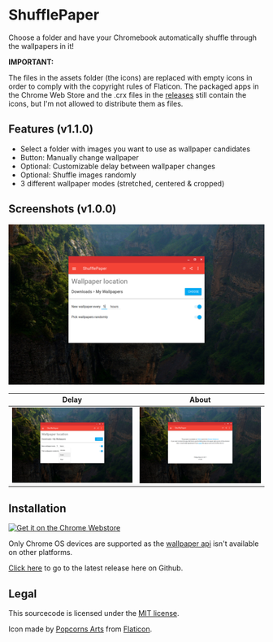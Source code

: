 # ShufflePaper
Choose a folder and have your Chromebook automatically shuffle through the wallpapers in it!

**IMPORTANT:**

The files in the assets folder (the icons) are replaced with empty icons in order to comply with the copyright rules of Flaticon. The packaged apps in the Chrome Web Store and the .crx files in the [releases](https://github.com/CiriousJoker/ShufflePaper/releases/latest) still contain the icons, but I'm not allowed to distribute them as files.

## Features (v1.1.0)
- Select a folder with images you want to use as wallpaper candidates
- Button: Manually change wallpaper
- Optional: Customizable delay between wallpaper changes
- Optional: Shuffle images randomly
- 3 different wallpaper modes (stretched, centered & cropped)

## Screenshots (v1.0.0)

<img src="screenshots/en/ScreenshotGeneral.png"/>

|                      Delay                       |                      About                       |
| ------------------------------------------------ | ------------------------------------------------ |
| <img src="screenshots/en/ScreenshotDelay.png"/>  | <img src="screenshots/en/ScreenshotAbout.png"/>  |

## Installation
<a href='https://chrome.google.com/webstore/detail/shufflepaper/ghcndibmdbeipgggdddmecagpkllglpj?utm_campaign=PartBadge'><img alt='Get it on the Chrome Webstore' src='https://developer.chrome.com/webstore/images/ChromeWebStore_BadgeWBorder_v2_206x58.png' height="58px"/></a>

Only Chrome OS devices are supported as the [wallpaper api](https://developer.chrome.com/apps/wallpaper) isn't available on other platforms.

[Click here](https://github.com/CiriousJoker/ShufflePaper/releases/latest) to go to the latest release here on Github.

## Legal

This sourcecode is licensed under the [MIT license](LICENSE).

Icon made by [Popcorns Arts](http://www.flaticon.com/authors/popcorns-arts) from [Flaticon](http://www.flaticon.com/).

